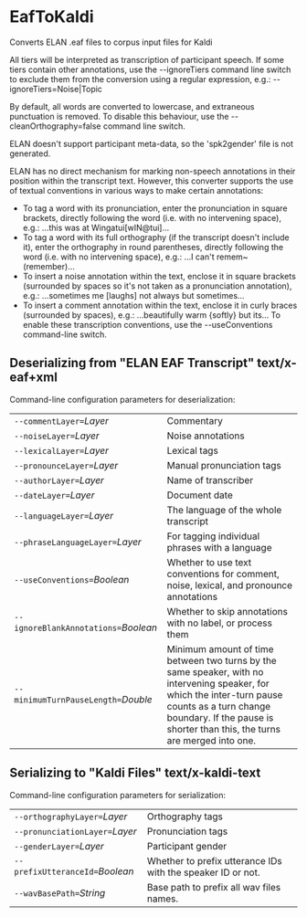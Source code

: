 # EafToKaldi

Converts ELAN .eaf files to corpus input files for Kaldi

All tiers will be interpreted as transcription of participant speech. If some tiers contain other annotations, use the --ignoreTiers command line switch to exclude them from the conversion using a regular expression, e.g.:
 --ignoreTiers=Noise|Topic
 
By default, all words are converted to lowercase, and extraneous punctuation is removed.
 To disable this behaviour, use the --cleanOrthography=false command line switch.
 
ELAN doesn't support participant meta-data, so the 'spk2gender' file is not generated.
 
ELAN has no direct mechanism for marking non-speech annotations in their position within the transcript text.  However, this converter supports the use of textual conventions in various ways to make certain annotations: 
 - To tag a word with its pronunciation, enter the pronunciation in square brackets, directly following the word (i.e. with no intervening space), e.g.: 
 …this was at Wingatui[wIN@tui]…
 - To tag a word with its full orthography (if the transcript doesn't include it), enter the orthography in round parentheses, directly following the word (i.e. with no intervening space), e.g.: 
 …I can't remem~(remember)…
 - To insert a noise annotation within the text, enclose it in square brackets (surrounded by spaces so it's not taken as a pronunciation annotation), e.g.: 
 …sometimes me [laughs] not always but sometimes…
 - To insert a comment annotation within the text, enclose it in curly braces (surrounded by spaces), e.g.: 
 …beautifully warm {softly} but its…
To enable these transcription conventions, use the --useConventions command-line switch.

## Deserializing from "ELAN EAF Transcript" text/x-eaf+xml

Command-line configuration parameters for deserialization:

|   |   |
|:--|:--|
| `--commentLayer=`*Layer* | Commentary |
| `--noiseLayer=`*Layer* | Noise annotations |
| `--lexicalLayer=`*Layer* | Lexical tags |
| `--pronounceLayer=`*Layer* | Manual pronunciation tags |
| `--authorLayer=`*Layer* | Name of transcriber |
| `--dateLayer=`*Layer* | Document date |
| `--languageLayer=`*Layer* | The language of the whole transcript |
| `--phraseLanguageLayer=`*Layer* | For tagging individual phrases with a language |
| `--useConventions=`*Boolean* | Whether to use text conventions for comment, noise, lexical, and pronounce annotations |
| `--ignoreBlankAnnotations=`*Boolean* | Whether to skip annotations with no label, or process them |
| `--minimumTurnPauseLength=`*Double* | Minimum amount of time between two turns by the same speaker, with no intervening speaker, for which the inter-turn pause counts as a turn change boundary. If the pause is shorter than this, the turns are merged into one. |

## Serializing to "Kaldi Files" text/x-kaldi-text

Command-line configuration parameters for serialization:

|   |   |
|:--|:--|
| `--orthographyLayer=`*Layer* | Orthography tags |
| `--pronunciationLayer=`*Layer* | Pronunciation tags |
| `--genderLayer=`*Layer* | Participant gender |
| `--prefixUtteranceId=`*Boolean* | Whether to prefix utterance IDs with the speaker ID or not. |
| `--wavBasePath=`*String* | Base path to prefix all wav files names. |
